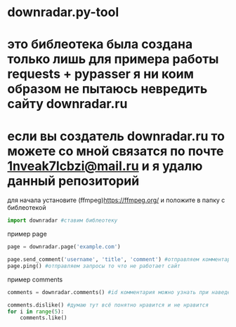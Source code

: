# downradar.py-tool
# это библеотека была создана только лишь для примера работы requests + pypasser я ни коим образом не пытаюсь невредить сайту downradar.ru 
# если вы создатель downradar.ru то можете со мной связатся по почте 1nveak7lcbzi@mail.ru и я удалю данный репозиторий

для начала установите (ffmpeg)<https://ffmpeg.org/>
и положите в папку с библеотекой

```py
import downradar #ставим библеотеку
```

пример page
```py
page = downradar.page('example.com')

page.send_comment('username', 'title', 'comment') #отправляем комментарий на страницу
page.ping() #отправляем запросы то что не работает сайт
```

пример comments
```py
comments = downradar.comments() #id комментария можно узнать при наведении на решётку возле имени

comments.dislike() #думаю тут всё понятно нравится и не нравится
for i in range(5):
    comments.like()
```
